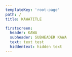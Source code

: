 ```yaml
---
templateKey: 'root-page'
path: /
title: KAWATITLE

firstscreen:
  header: KAWA
  subheader: SUBHEADER KAWA
  text: text test
  hiddentext: hidden text
---
```

